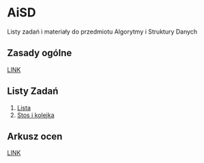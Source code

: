 # AiSD
Listy zadań i materiały do przedmiotu Algorytmy i Struktury Danych

## Zasady ogólne

[LINK](0_zasady.md)

## Listy Zadań

1. [Lista](1_ArrayList.md)
2. [Stos i kolejka](2_StackQueue.md)

## Arkusz ocen

[LINK](https://docs.google.com/spreadsheets/d/1I2h69Kno0cuQTeHU-LficDZa4jOQRobxQ90xhzLOHRY/edit?usp=sharing)
